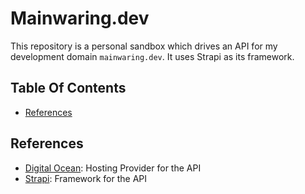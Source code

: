 # Mainwaring.dev 

This repository is a personal sandbox which drives an API for my development domain `mainwaring.dev`.  It uses Strapi as its framework.  

## Table Of Contents
- [References](#References)

## References
- [Digital Ocean](https://digitalocean.com): Hosting Provider for the API
- [Strapi](https://strapi.io/): Framework for the API
